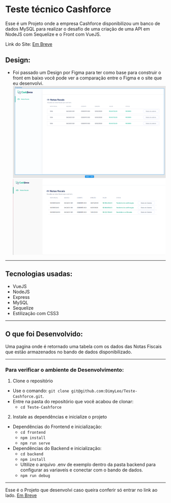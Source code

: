 # Teste técnico Cashforce

Esse é um Projeto onde a empresa Cashforce disponibilizou um banco de dados MySQL para realizar o desafio de uma criação de uma API em NodeJS com Sequelize e o Front com VueJS.

Link do Site: <a href='' target="_blank" >Em Breve<a/>

## Design:

- Foi passado um Design por Figma para ter como base para construir o front em baixo você pode ver a comparação entre o Figma e o site que eu desenvolvi.
  <img src='/Figma.png' alt='Figma' />
  <img src='/Site_Feito.png' alt='Site' />

---

## Tecnologias usadas:

- VueJS
- NodeJS
- Express
- MySQL
- Sequelize
- Estilização com CSS3

---

## O que foi Desenvolvido:

Uma pagina onde é retornado uma tabela com os dados das Notas Fiscais que estão armazenados no bando de dados disponibilizado.

---

### Para verificar o ambiente de Desenvolvimento:

1. Clone o repositório

- Use o comando: `git clone git@github.com:DimyLeo/Teste-Cashforce.git`.
- Entre na pasta do repositório que você acabou de clonar:
  - `cd Teste-Cashforce`

2. Instale as dependências e inicialize o projeto

- Dependências do Frontend e inicialização:
  - `cd frontend`
  - `npm install`
  - `npm run serve`
- Dependências do Backend e inicialização:
  - `cd backend`
  - `npm install`
  - Ultilize o arquivo .env de exemplo dentro da pasta backend para configurar as variaveis e conectar com o bando de dados.
  - `npm run debug`

---

Esse é o Projeto que desenvolvi caso queira conferir só entrar no link ao lado. <a href=''>Em Breve</a>
